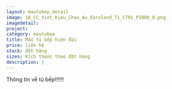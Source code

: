 ```yaml
---
layout: mautubep_detail
image: 18_CC_Viet_Kieu_Chau_Au_Euroland_T1_CT01_P1808_0.png
imagedetail:
project:
category: mautubep
title: Mẫu tủ bếp hiện đại
price: liên hệ
stock: đặt hàng
sizes: Kích thước theo đặt hàng
description: |
---
```

Thông tin về tủ bếp!!!!!!